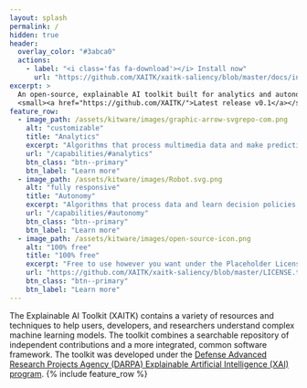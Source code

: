 ```yaml
---
layout: splash
permalink: /
hidden: true
header:
  overlay_color: "#3abca0"
  actions:
    - label: "<i class='fas fa-download'></i> Install now"
      url: "https://github.com/XAITK/xaitk-saliency/blob/master/docs/installation.rst"
excerpt: >
  An open-source, explainable AI toolkit built for analytics and autonomy applications.<br />
  <small><a href="https://github.com/XAITK/">Latest release v0.1</a></small>
feature_row:
  - image_path: /assets/kitware/images/graphic-arrow-svgrepo-com.png
    alt: "customizable"
    title: "Analytics"
    excerpt: "Algorithms that process multimedia data and make predictions including image classification."
    url: "/capabilities/#analytics"
    btn_class: "btn--primary"
    btn_label: "Learn more"
  - image_path: /assets/kitware/images/Robot.svg.png
    alt: "fully responsive"
    title: "Autonomy"
    excerpt: "Algorithms that process data and learn decision policies including reinforcement learning."
    url: "/capabilities/#autonomy"
    btn_class: "btn--primary"
    btn_label: "Learn more"
  - image_path: /assets/kitware/images/open-source-icon.png
    alt: "100% free"
    title: "100% free"
    excerpt: "Free to use however you want under the Placeholder License."
    url: "https://github.com/XAITK/xaitk-saliency/blob/master/LICENSE.txt"
    btn_class: "btn--primary"
    btn_label: "Learn more"      
---
```


The Explainable AI Toolkit (XAITK) contains a variety of resources and techniques to help users, developers, and researchers understand complex machine learning models. The toolkit combines a searchable repository of independent contributions and a more integrated, common software framework. The toolkit was developed under the [Defense Advanced Research Projects Agency (DARPA) Explainable Artificial Intelligence (XAI) program](https://www.darpa.mil/program/explainable-artificial-intelligence).
{% include feature_row %}
